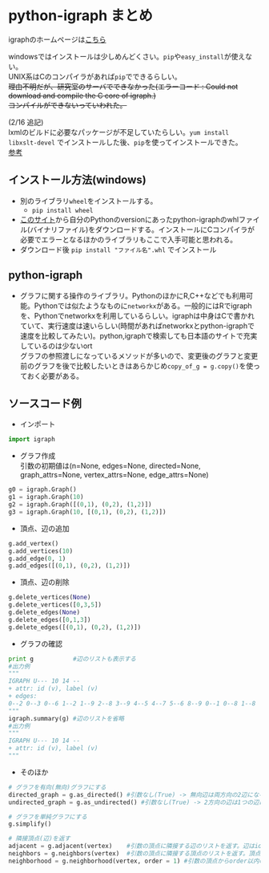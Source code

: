 # python-igraph まとめ
igraphのホームページは[こちら](http://igraph.org/ "igraph")

windowsではインストールは少しめんどくさい。`pip`や`easy_install`が使えない。  
UNIX系はCのコンパイラがあれば`pip`でできるらしい。  
~~理由不明だが、研究室のサーバでできなかった(エラーコード : Could not download and compile the C core of igraph.)  
コンパイルができないっていわれた。~~

(2/16 追記)  
lxmlのビルドに必要なパッケージが不足していたらしい。`yum install libxslt-devel` でインストールした後、`pip`を使ってインストールできた。  
[参考](https://teratail.com/questions/4839 "【Python】pip install が出来ない件について！")


## インストール方法(windows)
* 別のライブラリ`wheel`をインストールする。
  * `pip install wheel` 
* [このサイト](http://www.lfd.uci.edu/~gohlke/pythonlibs/)から自分のPythonのversionにあったpython-igraphのwhlファイル(バイナリファイル)をダウンロードする。インストールにCコンパイラが必要でエラーとなるほかのライブラリもここで入手可能と思われる。
* ダウンロード後  `pip install "ファイル名".whl` でインストール

## python-igraph
* グラフに関する操作のライブラリ。PythonのほかにR,C++などでも利用可能。Pythonでは似たようなものに`networkx`がある。一般的にはRでigraphを、Pythonでnetworkxを利用しているらしい。igraphは中身はCで書かれていて、実行速度は速いらしい(時間があればnetworkxとpython-igraphで速度を比較してみたい)。python,igraphで検索しても日本語のサイトで充実しているのは少ないort  
グラフの参照渡しになっているメソッドが多いので、変更後のグラフと変更前のグラフを後で比較したいときはあらかじめ`copy_of_g = g.copy()`を使っておく必要がある。

## ソースコード例
* インポート
```py
import igraph
```

* グラフ作成  
引数の初期値は(n=None, edges=None, directed=None, graph_attrs=None, vertex_attrs=None, edge_attrs=None)  
```py
g0 = igraph.Graph()
g1 = igraph.Graph(10)
g2 = igraph.Graph([(0,1), (0,2), (1,2)])
g3 = igraph.Graph(10, [(0,1), (0,2), (1,2)])
```   

* 頂点、辺の追加  
```py
g.add_vertex()
g.add_vertices(10)
g.add_edge(0, 1)
g.add_edges([(0,1), (0,2), (1,2)])
```

* 頂点、辺の削除  
```py
g.delete_vertices(None)
g.delete_vertices([0,3,5])
g.delete_edges(None)
g.delete_edges([0,1,3])
g.delete_edges([(0,1), (0,2), (1,2)])
```

* グラフの確認  
```py
print g           #辺のリストも表示する
#出力例
"""
IGRAPH U--- 10 14 --
+ attr: id (v), label (v)
+ edges:
0--2 0--3 0--6 1--2 1--9 2--8 3--9 4--5 4--7 5--6 8--9 0--1 0--8 1--8
"""
igraph.summary(g) #辺のリストを省略
#出力例
"""
IGRAPH U--- 10 14 -- 
+ attr: id (v), label (v)
"""
```

* そのほか
```py
# グラフを有向(無向)グラフにする
directed_graph = g.as_directed() #引数なし(True) -> 無向辺は両方向の2辺になる。 引数False -> 無向辺はノード番号が小から大への向き
undirected_graph = g.as_undirected() #引数なし(True) -> 2方向の辺は1つの辺になる。 引数False -> 2方向の辺は2重辺のなる。

# グラフを単純グラフにする
g.simplify()

# 隣接頂点(辺)を返す
adjacent = g.adjacent(vertex)    #引数の頂点に隣接する辺のリストを返す。辺はid(記憶された順に0,1,2,...)で返される。
neighbors = g.neighbors(vertex)  #引数の頂点に隣接する頂点のリストを返す。頂点はid(記憶された順に0,1,2,...)で返される。
neighborhood = g.neighborhood(vertex, order = 1) #引数の頂点からorder以内のステップ数で辿り着ける頂点の集合(重みは考慮されないみたいです)
```
